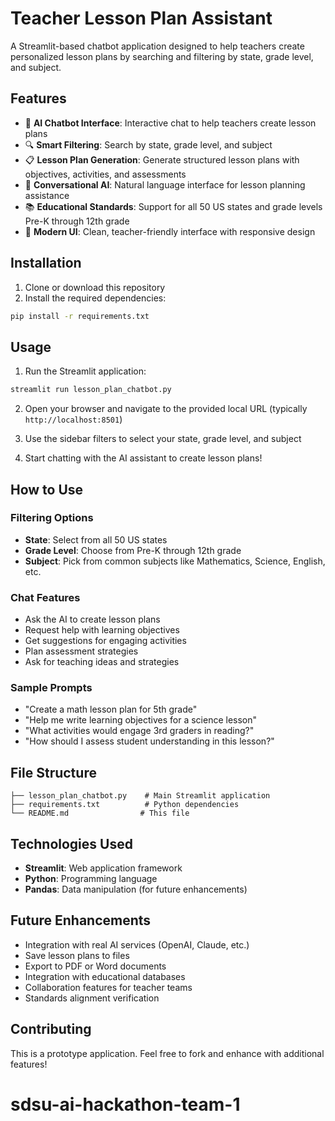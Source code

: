 # Teacher Lesson Plan Assistant

A Streamlit-based chatbot application designed to help teachers create personalized lesson plans by searching and filtering by state, grade level, and subject.

## Features

- 🤖 **AI Chatbot Interface**: Interactive chat to help teachers create lesson plans
- 🔍 **Smart Filtering**: Search by state, grade level, and subject
- 📋 **Lesson Plan Generation**: Generate structured lesson plans with objectives, activities, and assessments
- 💬 **Conversational AI**: Natural language interface for lesson planning assistance
- 📚 **Educational Standards**: Support for all 50 US states and grade levels Pre-K through 12th grade
- 🎨 **Modern UI**: Clean, teacher-friendly interface with responsive design

## Installation

1. Clone or download this repository
2. Install the required dependencies:

```bash
pip install -r requirements.txt
```

## Usage

1. Run the Streamlit application:

```bash
streamlit run lesson_plan_chatbot.py
```

2. Open your browser and navigate to the provided local URL (typically `http://localhost:8501`)

3. Use the sidebar filters to select your state, grade level, and subject

4. Start chatting with the AI assistant to create lesson plans!

## How to Use

### Filtering Options

- **State**: Select from all 50 US states
- **Grade Level**: Choose from Pre-K through 12th grade
- **Subject**: Pick from common subjects like Mathematics, Science, English, etc.

### Chat Features

- Ask the AI to create lesson plans
- Request help with learning objectives
- Get suggestions for engaging activities
- Plan assessment strategies
- Ask for teaching ideas and strategies

### Sample Prompts

- "Create a math lesson plan for 5th grade"
- "Help me write learning objectives for a science lesson"
- "What activities would engage 3rd graders in reading?"
- "How should I assess student understanding in this lesson?"

## File Structure

```
├── lesson_plan_chatbot.py    # Main Streamlit application
├── requirements.txt          # Python dependencies
└── README.md                # This file
```

## Technologies Used

- **Streamlit**: Web application framework
- **Python**: Programming language
- **Pandas**: Data manipulation (for future enhancements)

## Future Enhancements

- Integration with real AI services (OpenAI, Claude, etc.)
- Save lesson plans to files
- Export to PDF or Word documents
- Integration with educational databases
- Collaboration features for teacher teams
- Standards alignment verification

## Contributing

This is a prototype application. Feel free to fork and enhance with additional features!


# sdsu-ai-hackathon-team-1
